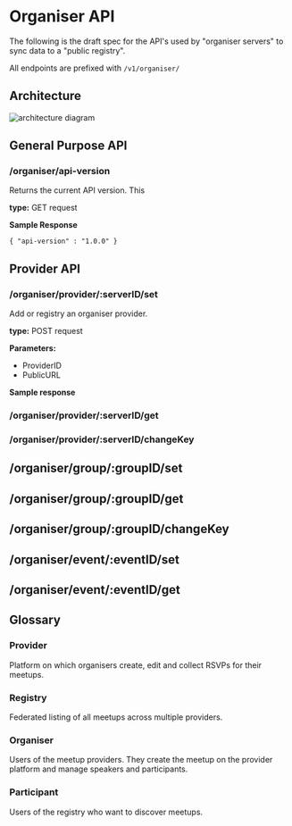# Organiser API

The following is the draft spec for the API's used by "organiser servers" to sync data to a "public registry".

All endpoints are prefixed with `/v1/organiser/` 


## Architecture
![architecture diagram](https://www.draw.io/?lightbox=1&highlight=0000ff&edit=_blank&layers=1&nav=1&title=Architecture.drawio#Uhttps%3A%2F%2Fdrive.google.com%2Fuc%3Fid%3D1kda6hlU0VSjtuYvcc4QATS2Es6RPrwXv%26export%3Ddownload)


## General Purpose API

### /organiser/api-version

Returns the current API version. This 

**type:** GET request

**Sample Response**
```
{ "api-version" : "1.0.0" }
```

## Provider API

### /organiser/provider/:serverID/set

Add or registry an organiser provider.

**type:** POST request

**Parameters:**
+ ProviderID 
+ PublicURL 

**Sample response**

### /organiser/provider/:serverID/get

### /organiser/provider/:serverID/changeKey

## /organiser/group/:groupID/set

## /organiser/group/:groupID/get

## /organiser/group/:groupID/changeKey

## /organiser/event/:eventID/set

## /organiser/event/:eventID/get


## Glossary

### Provider
Platform on which organisers create, edit and collect RSVPs for their meetups.

### Registry
Federated listing of all meetups across multiple providers.

### Organiser
Users of the meetup providers. They create the meetup on the provider platform and manage speakers and participants.

### Participant
Users of the registry who want to discover meetups.